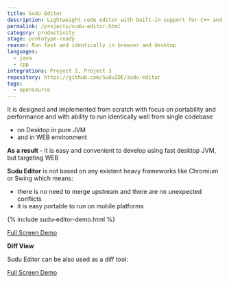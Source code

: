 ```yaml
---
title: Sudu Editor
description: Lightweight code editor with built-in support for C++ and Java code models.
permalink: /projects/sudu-editor.html
category: productivity
stage: prototype-ready
reason: Run fast and identically in browser and desktop
languages:
  - java
  - cpp
integrations: Project 2, Project 3
repository: https://github.com/SuduIDE/sudu-editor
tags:
  - opensource
---
```

It is designed and implemented from scratch with focus on portability and performance
and with ability to run identically well from single codebase
-	on Desktop in pure JVM
-	and in WEB environment

**As a result** - it is easy and convenient to develop using fast desktop JVM, but targeting WEB

**Sudu Editor** is not based on any existent heavy frameworks like Chromium or Swing which means:
-	there is no need to merge upstream and there are no unexpected conflicts
-	it is easy portable to run on mobile platforms

<div id="editor"></div>

{% include sudu-editor-demo.html %}

[Full Screen Demo](https://kirillp.github.io/)


**Diff View**

Sudu Editor can be also used as a diff tool:

<div id="diff"></div>

[Full Screen Demo](https://kirillp.github.io/#diffDemo)
